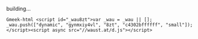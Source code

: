 building…

`Gmeek-html <script id="_wau8zt">var _wau = _wau || []; _wau.push(["dynamic", "gynmxiy4vl", "8zt", "c4302bffffff", "small"]);</script><script async src="//waust.at/d.js"></script> `
<!-- ##{"script":"<script id=‘_wau25o’>var _wau = _wau || []; _wau.push([‘dynamic’, ‘gynmxiy4vl’, ‘25o’, ‘c4302bffffff’, ‘small’]);</script><script async src=‘http://waust.at/d.js’></script>"}## -->